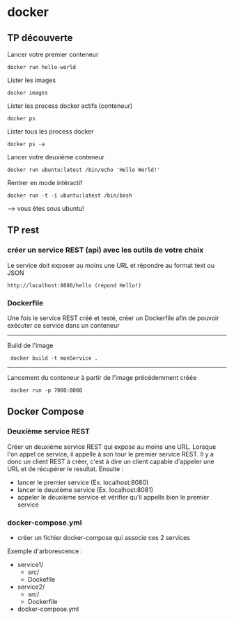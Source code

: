 # docker

## TP découverte

Lancer votre premier conteneur
```
docker run hello-world
```

Lister les images
```
docker images 
```

Lister les process docker actifs (conteneur)
```
docker ps 
```

Lister tous les process docker
```
docker ps -a
```

Lancer votre deuxième conteneur
```
docker run ubuntu:latest /bin/echo 'Hello World!'
```

Rentrer en mode intéractif
```
docker run -t -i ubuntu:latest /bin/bash
```
--> vous êtes sous ubuntu!

## TP rest  
 ### créer un service REST (api) avec les outils de votre choix
 Le service doit exposer au moins une URL et répondre au format text ou JSON
 
 ```
 http://localhost:8080/hello (répond Hello!)

 ```
 
 ### Dockerfile
 Une fois le service REST créé et testé, créer un Dockerfile afin de pouvoir exécuter ce service dans un conteneur

---
Build de l'image

```
 docker build -t monService .  
```
---
Lancement du conteneur à partir de l'image précédemment créée
``` 
 docker run -p 7000:8080 
```

## Docker Compose
### Deuxième service REST
Créer un deuxième service REST qui expose au moins une URL.
Lorsque l'on appel ce service, il appelle à son tour le premier service REST. Il y a donc un client REST à créer, c'est à
dire un client capable d'appeler une URL et de récupérer le resultat.
Ensuite : 
 * lancer le premier service  (Ex. localhost:8080)
 * lancer le deuxième service  (Ex. localhost:8081)
 * appeler le deuxième service et vérifier qu'il appelle bien le premier service

### docker-compose.yml

 * créer un fichier docker-compose qui associe ces 2 services
 
Exemple d'arborescence : 
 * service1/
   * src/
   * Dockefile
 * service2/
   * src/
   * Dockerfile
 * docker-compose.yml
 







